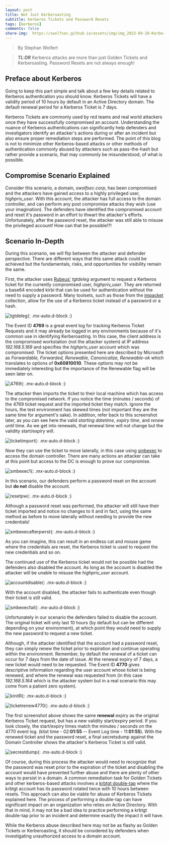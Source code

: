 ```yaml
---
layout: post
title: Not Just Kerberoasting
subtitle: Kerberos Tickets and Password Resets
tags: [kerberos]
comments: false
share-img:  https://swolfsec.github.io/assets/img/img_2023-09-28-Kerberos-PW/kerberos.jpg
---
```

> By Stephan Wolfert

> **_TL:DR_** Kerberos attacks are more than just Golden Tickets and Kerberoasting. Password Resets are not always enough!

## Preface about Kerberos 

Going to keep this part simple and talk about a few key details related to Kerberos authentication you should know. Kerberos Tickets will have a validity period of 10 hours by default in an Active Directory domain. The default renewal period for a Kerberos Ticket is 7 days. 

Kerberos Tickets are commonly used by red teams and real world attackers once they have successfully compromised an account. Understanding the nuance of Kerberos authentications can significantly help defenders and investigators identify an attacker's actions during or after an incident but also ensure proper remediation steps are performed. The point of this blog is not to minimize other Kerberos-based attacks or other methods of authentication commonly abused by attackers such as pass-the-hash but rather provide a scenario, that may commonly be misunderstood, of what is possible. 

## Compromise Scenario Explained

Consider this scenario, a domain, _swolfsec.corp_, has been compromised and the attackers have gained access to a highly privileged user, _highpriv_user_. With this account, the attacker has full access to the domain controller, and can perform any post compromise attacks they wish (use your imagination). The defenders have identified the compromised account and reset it's password in an effort to thwart the attacker's efforts. Unfortunately, after the password reset, the attacker was still able to misuse the privileged account! How can that be possible!?! 

## Scenario In-Depth 

During this scenario, we will flip between the attacker and defender perspective. There are different ways that this same attack could be achieved but the fundamentals, risks, and opportunities for visibility remain the same. 

First, the attacker uses [Rubeus'](https://github.com/GhostPack/Rubeus#tgtdeleg) _tgtdeleg_ argument to request a Kerberos ticket for the currently compromised user, _highpriv_user_. They are returned a base64 encoded kirbi that can be used for authentication without the need to supply a password. Many toolsets, such as those from the [impacket](https://github.com/fortra/impacket) collection, allow for the use of a Kerberos ticket instead of a password or a hash.

![tgtdeleg](https://swolfsec.github.io/assets/img/img_2023-09-28-Kerberos-PW/1_tgtdeleg.PNG){: .mx-auto.d-block :}

The Event ID **4769** is a great event log for tracking Kerberos Ticket Requests and it may already be logged in any environments because of it's common use in identifying Kerberoasting. In this case, the client address is the compromised workstation (not the attacker system) at IP address _192.168.5.169_ and specifies the _highpriv_user_ account which was compromised. The ticket options presented here are described by Microsoft as _Forwardable, Forwarded, Renewable, Canonicalize, Renewable-ok_ which translates to options of **0x60810010**. These options may not be immediately interesting but the importance  of the Renewable flag will be seen later on. 

![4769](https://swolfsec.github.io/assets/img/img_2023-09-28-Kerberos-PW/2_ticketrequest4769.PNG){: .mx-auto.d-block :} 

The attacker then imports the ticket to their local machine which has access to the compromised network. If you notice the time (minutes / seconds) of the 4769 ticket request and the imported ticket they match. Ignore the hours, the test environment has skewed times (not important they are the same time for argument's sake). In addition, refer back to this screenshot later, as you can see here the valid _starting datetime_, _expiry time_, and _renew until_ time. As we get into renewals, that renewal time will not change but the validity start/expiry will. 

![ticketimport](https://swolfsec.github.io/assets/img/img_2023-09-28-Kerberos-PW/3_ticketimported.PNG){: .mx-auto.d-block :}  

Now they can use the ticket to move laterally, in this case using [smbexec](https://github.com/fortra/impacket/blob/master/examples/smbexec.py) to access the domain controller. There are many actions an attacker can take at this point but access to the DC is enough to prove our compromise. 

![smbexec1](https://swolfsec.github.io/assets/img/img_2023-09-28-Kerberos-PW/4_smbexec_latmvmt1.PNG){: .mx-auto.d-block :}  

In this scenario, our defenders perform a password reset on the account but **do not** disable the account. 

![resetpw](https://swolfsec.github.io/assets/img/img_2023-09-28-Kerberos-PW/5_resetpw.PNG){: .mx-auto.d-block :}  

Although a password reset was performed, the attacker will still have their ticket imported and notice no changes to it and in fact, using the same method as before to move laterally without needing to provide the new credentials!

![smbexecafterpwrst](https://swolfsec.github.io/assets/img/img_2023-09-28-Kerberos-PW/8_smbexec_latmvmt2_afterpwreset.PNG){: .mx-auto.d-block :}  

As you can imagine, this can result in an endless cat and mouse game where the credentials are reset, the Kerberos ticket is used to request the new credentials and so on. 

The continued use of the Kerberos ticket would not be possible had the defenders also disabled the account. As long as the account is disabled the attacker will be unable to misuse the _highpriv_user_ account. 

![accountdisable](https://swolfsec.github.io/assets/img/img_2023-09-28-Kerberos-PW/9_accountdisable.PNG){: .mx-auto.d-block :}  

With the account disabled, the attacker fails to authenticate even though their ticket is still valid.

![smbexecfail](https://swolfsec.github.io/assets/img/img_2023-09-28-Kerberos-PW/10_failuretosmbexec_accountdisabled.PNG){: .mx-auto.d-block :}  

Unfortunately in our scenario the defenders failed to disable the account. The original ticket will only last 10 hours (by default but can be different depending on your environment), at which point they would need to supply the new password to request a new ticket. 

Although, if the attacker identified that the account had a password reset, they can simply renew the ticket prior to expiration and continue operating within the environment. Remember, by default the renewal of a ticket can occur for 7 days from the date of issue. At the renewal expiry of 7 days, a new ticket would need to be requested. The Event ID **4770** gives descriptive information regarding the user account whose ticket is being renewed, and where the renewal was requested from (in this case _192.168.5.164_ which is the attacker system but in a real scenario this may come from a patient zero system).

![kinitR](https://swolfsec.github.io/assets/img/img_2023-09-28-Kerberos-PW/11_kinit-R.PNG){: .mx-auto.d-block :}  

![ticketrenew4770](https://swolfsec.github.io/assets/img/img_2023-09-28-Kerberos-PW/13_TicketRenewal4770.PNG){: .mx-auto.d-block :}  

The first screenshot above shows the same **renewal** expiry as the original Kerberos Ticket request, but has a new validity start/expiry period. If you look closely, the start/expiry times match the minutes / seconds on the 4770 event log. (klist time - 02:**01:55** -- Event Log time - 11:**01:55**). With the renewed ticket and the password reset, a final secretsdump against the Domain Controller shows the attacker's Kerberos Ticket is still valid.  

![secrestdump](https://swolfsec.github.io/assets/img/img_2023-09-28-Kerberos-PW/12_secretsdumpafterrenewal.PNG){: .mx-auto.d-block :}  

Of course, during this process the attacker would need to recognize that the password was reset prior to the expiration of the ticket and disabling the account would have prevented further abuse and there are plenty of other ways to persist in a domain. A common remediation task for Golden Tickets and other kerberos-based attacks involves a [krbtgt double-tap](https://learn.microsoft.com/en-us/windows-server/identity/ad-ds/manage/forest-recovery-guide/ad-forest-recovery-reset-the-krbtgt-password) where the krbtgt account has its password rotated twice with 10 hours between resets. This approach can also be viable for abuse of Kerberos Tickets explained here. The process of performing a double-tap can have significant impact on an organization who relies on Active Directory. With that in mind, it may not be a bad idea to practice performing a krbtgt double-tap prior to an incident and determine exactly the impact it will have. 

While the Kerberos abuse described here may not be as flashy as Golden Tickets or Kerberoasting, it should be considered by defenders when investigating unauthorized access to a domain account. 
